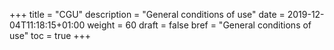 +++
title = "CGU"
description = "General conditions of use"
date = 2019-12-04T11:18:15+01:00
weight = 60
draft = false
bref = "General conditions of use"
toc = true
+++
